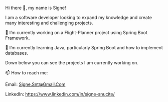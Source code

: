 Hi there 👋, my name is Signe!

I am a software developer looking to expand my knowledge and create many interesting and challenging projects.

🔭 I’m currently working on a Flight-Planner project using Spring Boot Framework.

🌱 I’m currently learning Java, particularly Spring Boot and how to implement databases. 

Down below you can see the projects I am currently working on. 

📫 How to reach me: 

Email: Signe.Snt@Gmail.Com

LinkedIn: https://www.linkedin.com/in/signe-snucite/



